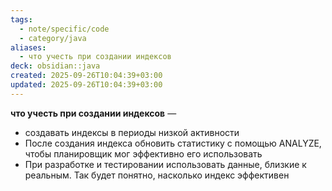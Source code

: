 ```yaml
---
tags:
  - note/specific/code
  - category/java
aliases:
  - что учесть при создании индексов
deck: obsidian::java
created: 2025-09-26T10:04:39+03:00
updated: 2025-09-26T10:04:39+03:00
---
```


**что учесть при создании индексов**
—
- создавать индексы в периоды низкой активности
- После создания индекса обновить статистику с помощью ANALYZE, чтобы планировщик мог эффективно его использовать
- При разработке и тестировании использовать данные, близкие к реальным. Так будет понятно, насколько индекс эффективен
